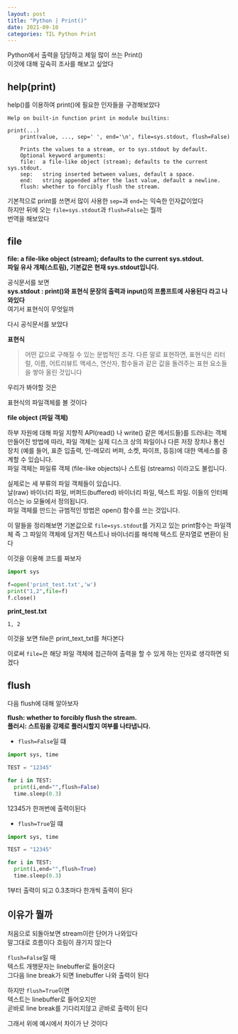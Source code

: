 ```yaml
---
layout: post
title: "Python | Print()"
date: 2021-09-10
categories: TIL Python Print
---
```


Python에서 출력을 담당하고 제일 많이 쓰는 Print()  
이것에 대해 깊숙히 조사를 해보고 싶었다

## help(print)

help()를 이용하여 print()에 필요한 인자들을 구경해보았다

```
Help on built-in function print in module builtins:

print(...)
    print(value, ..., sep=' ', end='\n', file=sys.stdout, flush=False)

    Prints the values to a stream, or to sys.stdout by default.
    Optional keyword arguments:
    file:  a file-like object (stream); defaults to the current sys.stdout.
    sep:   string inserted between values, default a space.
    end:   string appended after the last value, default a newline.
    flush: whether to forcibly flush the stream.
```

기본적으로 print를 쓰면서 많이 사용한 `sep=`과 `end=`는 익숙한 인자값이었다  
하지만 뒤에 오는 `file=sys.stdout`과 `flush=False`는 뭘까  
번역을 해보았다

## file

**file: a file-like object (stream); defaults to the current sys.stdout.**  
**파일 유사 개체(스트림), 기본값은 현재 sys.stdout입니다.**

공식문서를 보면  
**sys.stdout : print()와 표현식 문장의 출력과 input()의 프롬프트에 사용된다 라고 나와있다**  
여기서 표현식이 무엇일까

다시 공식문서를 보았다

**표현식**

> 어떤 값으로 구해질 수 있는 문법적인 조각. 다른 말로 표현하면,
> 표현식은 리터럴, 이름, 어트리뷰트 액세스, 연산자, 함수들과 같은 값을 돌려주는 표현 요소들을 쌓아 올린 것입니다

우리가 봐야할 것은

표현식의 파일객체를 볼 것이다

**file object (파일 객체)**

하부 자원에 대해 파일 지향적 API(read() 나 write() 같은 메서드들)를 드러내는 객체  
만들어진 방법에 따라, 파일 객체는 실제 디스크 상의 파일이나 다른 저장 장치나 통신 장치 (예를 들어, 표준 입출력, 인-메모리 버퍼, 소켓, 파이프, 등등)에 대한 액세스를 중계할 수 있습니다.  
파일 객체는 파일류 객체 (file-like objects)나 스트림 (streams) 이라고도 불립니다.

실제로는 세 부류의 파일 객체들이 있습니다.  
날(raw) 바이너리 파일, 버퍼드(buffered) 바이너리 파일, 텍스트 파일. 이들의 인터페이스는 io 모듈에서 정의됩니다.  
파일 객체를 만드는 규범적인 방법은 open() 함수를 쓰는 것입니다.

이 말들을 정리해보면 기본값으로 `file=sys.stdout`를 가지고 있는 print함수는 파일객체 즉 그 파일의 객체에 담겨진 텍스트나 바이너리를 해석해 텍스트 문자열로 변환이 된다

이것을 이용해 코드를 짜보자

```python
import sys

f=open('print_test.txt','w')
print("1,2",file=f)
f.close()
```

**print_test.txt**

```
1, 2
```

이것을 보면 file은 print_text_txt를 쳐다본다

이로써 `file=`은 해당 파일 객체에 접근하여 출력을 할 수 있게 하는 인자로 생각하면 되겠다

## flush

다음 flush에 대해 알아보자

**flush: whether to forcibly flush the stream.**  
**플러시: 스트림을 강제로 플러시할지 여부를 나타냅니다.**

- `flush=False`일 떄

```python
import sys, time

TEST = "12345"

for i in TEST:
  print(i,end="",flush=False)
  time.sleep(0.3)
```

12345가 한꺼번에 출력이된다

- `flush=True`일 떄

```python
import sys, time

TEST = "12345"

for i in TEST:
  print(i,end="",flush=True)
  time.sleep(0.3)
```

1부터 출력이 되고 0.3초마다 한개씩 출력이 된다

## 이유가 뭘까

처음으로 되돌아보면 stream이란 단어가 나와있다  
말그대로 흐름이다 흐림이 끊기지 않는다

`flush=False`일 때  
텍스트 개행문자는 linebuffer로 들어온다  
그다음 line break가 되면 linebuffer 나와 출력이 된다

하지만 `flush=True`이면  
텍스트는 linebuffer로 들어오지만  
곧바로 line break를 기다리지않고 곧바로 출력이 된다

그래서 위에 예시에서 차이가 난 것이다
